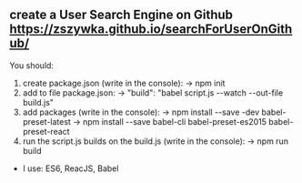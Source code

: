 create a User Search Engine on Github 
https://zszywka.github.io/searchForUserOnGithub/
-----------------------------------------------------------------------------------------------------------------------------
You should:
1. create package.json (write in the console):
-> npm init
2. add to file package.json:
-> "build": "babel script.js --watch --out-file build.js"
3. add packages (write in the console):
-> npm install --save -dev babel-preset-latest
-> npm install --save babel-cli babel-preset-es2015 babel-preset-react
4. run the script.js builds on the build.js (write in the console):
-> npm run build

* I use: ES6, ReacJS, Babel
